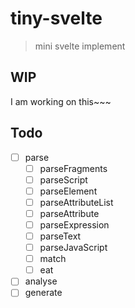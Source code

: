 # tiny-svelte
> mini svelte implement

## WIP
I am working on this~~~
## Todo

- [ ] parse
    - [ ] parseFragments
    - [ ] parseScript
    - [ ] parseElement
    - [ ] parseAttributeList
    - [ ] parseAttribute
    - [ ] parseExpression
    - [ ] parseText
    - [ ] parseJavaScript
    - [ ] match
    - [ ] eat
- [ ] analyse
- [ ] generate
